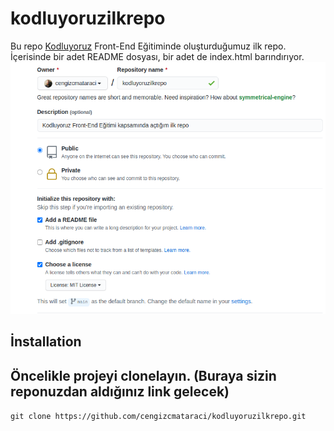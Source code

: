 # kodluyoruzilkrepo
Bu repo [Kodluyoruz](https://www.kodluyoruz.org) Front-End Eğitiminde oluşturduğumuz ilk repo. İçerisinde bir adet README dosyası, bir adet de index.html barındırıyor.
![](https://github.com/Kodluyoruz/taskforce/raw/main/git/odev1/figures/github.png)
## İnstallation
Öncelikle projeyi clonelayın. (Buraya sizin reponuzdan aldığınız link gelecek)
---------------------------------------------------------------------------------
```git clone https://github.com/cengizcmataraci/kodluyoruzilkrepo.git```

